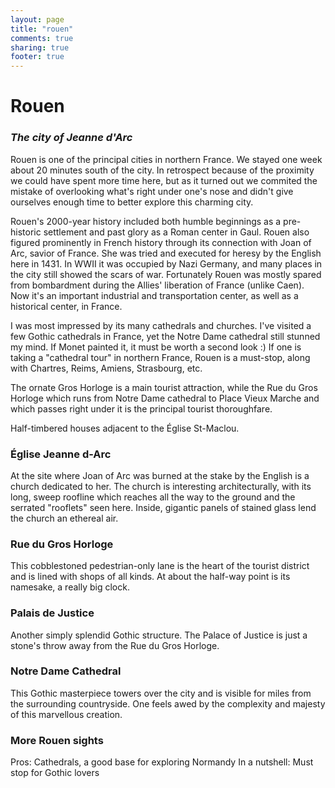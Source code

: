 ```yaml
---
layout: page
title: "rouen"
comments: true
sharing: true
footer: true
---
```

<h1>Rouen</h1>
<h3><em>The city of Jeanne d'Arc</em></h3>

Rouen is one of the principal cities in northern France. We stayed one week about 20 minutes south of the city. In retrospect because of the proximity we could have spent more time here, but as it turned out we commited the mistake of overlooking what's right under one's nose and didn't give ourselves enough time to better explore this charming city.

Rouen's 2000-year history included both humble beginnings as a pre-historic settlement and past glory as a Roman center in Gaul. Rouen also figured prominently in French history through its connection with Joan of Arc, savior of France. She was tried and executed for heresy by the English here in 1431. In WWII it was occupied by Nazi Germany, and many places in the city still showed the scars of war. Fortunately Rouen was mostly spared from bombardment during the Allies' liberation of France (unlike Caen). Now it's an important industrial and transportation center, as well as a historical center, in France.

I was most impressed by its many cathedrals and churches. I've visited a few Gothic cathedrals in France, yet the Notre Dame cathedral still stunned my mind. If Monet painted it, it must be worth a second look :) If one is taking a "cathedral tour" in northern France, Rouen is a must-stop, along with Chartres, Reims, Amiens, Strasbourg, etc.

The ornate Gros Horloge is a main tourist attraction, while the Rue du Gros Horloge which runs from Notre Dame cathedral to Place Vieux Marche and which passes right under it is the principal tourist thoroughfare.

Half-timbered houses adjacent to the &Eacute;glise St-Maclou.

<h3>&Eacute;glise Jeanne d-Arc</h3>
At the site where Joan of Arc was burned at the stake by the English is a church dedicated to her. The church is interesting architecturally, with its long, sweep roofline which reaches all the way to the ground and the serrated "rooflets" seen here. Inside, gigantic panels of stained glass lend the church an ethereal air.

<h3>Rue du Gros Horloge</h3>
This cobblestoned pedestrian-only lane is the heart of the tourist district and is lined with shops of all kinds. At about the half-way point is its namesake, a really big clock.

<h3>Palais de Justice</h3>
Another simply splendid Gothic structure. The Palace of Justice is just a stone's throw away from the Rue du Gros Horloge.

<h3>Notre Dame Cathedral</h3>

This Gothic masterpiece towers over the city and is visible for miles from the surrounding countryside. One feels awed by the complexity and majesty of this marvellous creation.

<h3>More Rouen sights</h3>


Pros: Cathedrals, a good base for exploring Normandy
In a nutshell: Must stop for Gothic lovers